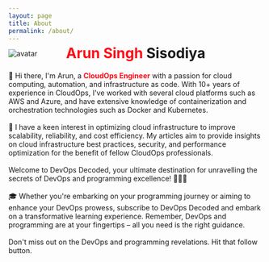 ```yaml
---
layout: page
title: About
permalink: /about/
---
```


![avatar](../assets/img/profile.png)
<h1 style="text-align: center; margin-top: -40px;"><span style="color: #ff0a16; font-weight: 700;">Arun Singh </span>Sisodiya</h1>

<p style="text-align: left">
👋 Hi there, I'm Arun, a <span style="color: #ff0a16; font-weight: 700;">CloudOps Engineer</span> with a passion for cloud computing, automation, and infrastructure as code. With 10+ years of experience in CloudOps, I've worked with several cloud platforms such as AWS and Azure, and have extensive knowledge of containerization and orchestration technologies such as Docker and Kubernetes.
<br><br>
🌟 I have a keen interest in optimizing cloud infrastructure to improve scalability, reliability, and cost efficiency. My articles aim to provide insights on cloud infrastructure best practices, security, and performance optimization for the benefit of fellow CloudOps professionals.
<br><br>
Welcome to DevOps Decoded, your ultimate destination for unravelling the secrets of DevOps and programming excellence! 🚀👩‍💻
<br><br>
🎓 Whether you're embarking on your programming journey or aiming to enhance your DevOps prowess, subscribe to DevOps Decoded and embark on a transformative learning experience. Remember, DevOps and programming are at your fingertips – all you need is the right guidance.
<br><br>
Don't miss out on the DevOps and programming revelations. Hit that follow button.
</p>
